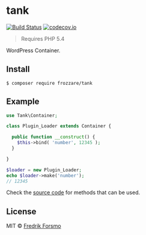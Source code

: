 # tank

[![Build Status](https://travis-ci.org/frozzare/tank.svg?branch=master)](https://travis-ci.org/frozzare/tank)  [![codecov.io](http://codecov.io/github/frozzare/tank/coverage.svg?branch=master)](http://codecov.io/github/frozzare/tank?branch=master)

> Requires PHP 5.4

WordPress Container.

## Install

```
$ composer require frozzare/tank
```

## Example

```php
use Tank\Container;

class Plugin_Loader extends Container {

  public function __construct() {
    $this->bind( 'number', 12345 );
  }

}

$loader = new Plugin_Loader;
echo $loader->make('number');
// 12345
```

Check the [source code](https://github.com/frozzare/tank/blob/master/src/Container.php) for methods that can be used.

## License

MIT © [Fredrik Forsmo](https://github.com/frozzare)
